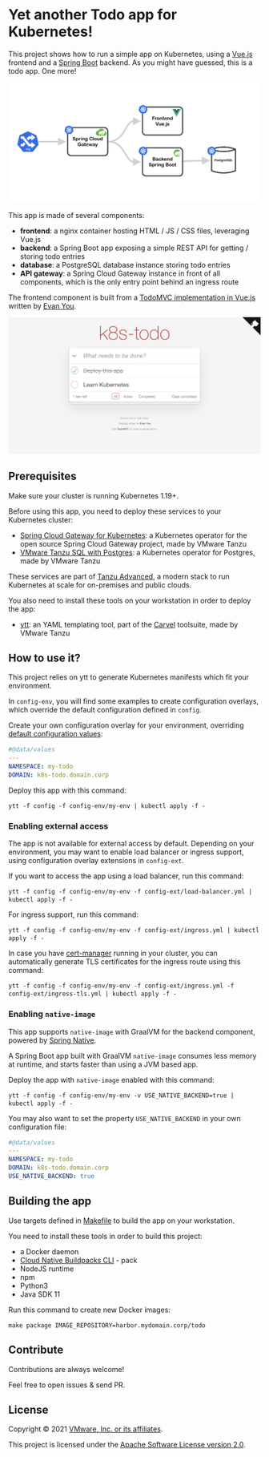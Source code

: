 # Yet another Todo app for Kubernetes!

This project shows how to run a simple app on Kubernetes, using a
[Vue.js](https://vuejs.org/) frontend and a
[Spring Boot](https://spring.io/projects/spring-boot)
backend. As you might have guessed, this is a todo app. One more!

![Application architecture](/images/architecture.png)

This app is made of several components:

- **frontend**: a nginx container hosting HTML / JS / CSS files, leveraging Vue.js
- **backend**: a Spring Boot app exposing a simple REST API for getting / storing todo entries
- **database**: a PostgreSQL database instance storing todo entries
- **API gateway**: a Spring Cloud Gateway instance in front of all components, which is the only entry point behind an ingress route

The frontend component is built from a
[TodoMVC implementation in Vue.js](https://todomvc.com/examples/vue/)
written by [Evan You](http://evanyou.me/).

![Application screenshot](/images/app.png)

## Prerequisites

Make sure your cluster is running Kubernetes 1.19+.

Before using this app, you need to deploy these services to your Kubernetes cluster:

- [Spring Cloud Gateway for Kubernetes](https://docs.pivotal.io/scg-k8s/1-0): a Kubernetes operator for the open source Spring Cloud Gateway project, made by VMware Tanzu
- [VMware Tanzu SQL with Postgres](https://postgres-kubernetes.docs.pivotal.io/1-1/index.html): a Kubernetes operator for Postgres, made by VMware Tanzu

These services are part of [Tanzu Advanced](https://tanzu.vmware.com/tanzu/advanced), a modern stack to run Kubernetes at scale for on-premises and public clouds.

You also need to install these tools on your workstation in order to deploy the app:

- [ytt](https://carvel.dev/ytt/): an YAML templating tool, part of the [Carvel](https://carvel.dev) toolsuite, made by VMware Tanzu

## How to use it?

This project relies on ytt to generate Kubernetes manifests which fit your
environment.

In `config-env`, you will find some examples to create configuration overlays,
which override the default configuration defined in `config`.

Create your own configuration overlay for your environment, overriding
[default configuration values](config/values.yml):

```yaml
#@data/values
---
NAMESPACE: my-todo
DOMAIN: k8s-todo.domain.corp
```

Deploy this app with this command:

```shell
ytt -f config -f config-env/my-env | kubectl apply -f -
```

### Enabling external access

The app is not available for external access by default.
Depending on your environment, you may want to enable load balancer
or ingress support, using configuration overlay extensions in `config-ext`.

If you want to access the app using a load balancer, run this command:

```shell
ytt -f config -f config-env/my-env -f config-ext/load-balancer.yml | kubectl apply -f -
```

For ingress support, run this command:

```shell
ytt -f config -f config-env/my-env -f config-ext/ingress.yml | kubectl apply -f -
```

In case you have [cert-manager](https://cert-manager.io/) running in your cluster, you can automatically generate TLS certificates for the ingress route using this command:

```shell
ytt -f config -f config-env/my-env -f config-ext/ingress.yml -f config-ext/ingress-tls.yml | kubectl apply -f -
```

### Enabling `native-image`

This app supports `native-image` with GraalVM for the backend component, powered by
[Spring Native](https://docs.spring.io/spring-native/docs/current/reference/htmlsingle/).

A Spring Boot app built with GraalVM `native-image` consumes less memory at runtime,
and starts faster than using a JVM based app.

Deploy the app with `native-image` enabled with this command:

```shell
ytt -f config -f config-env/my-env -v USE_NATIVE_BACKEND=true | kubectl apply -f -
```

You may also want to set the property `USE_NATIVE_BACKEND` in your own configuration file:

```yaml
#@data/values
---
NAMESPACE: my-todo
DOMAIN: k8s-todo.domain.corp
USE_NATIVE_BACKEND: true
```

## Building the app

Use targets defined in [Makefile](Makefile) to build the app on your workstation.

You need to install these tools in order to build this project:

- a Docker daemon
- [Cloud Native Buildpacks CLI](https://github.com/buildpacks/pack) - pack
- NodeJS runtime
- npm
- Python3
- Java SDK 11

Run this command to create new Docker images:

```shell
make package IMAGE_REPOSITORY=harbor.mydomain.corp/todo
```

## Contribute

Contributions are always welcome!

Feel free to open issues & send PR.

## License

Copyright &copy; 2021 [VMware, Inc. or its affiliates](https://vmware.com).

This project is licensed under the [Apache Software License version 2.0](https://www.apache.org/licenses/LICENSE-2.0).
